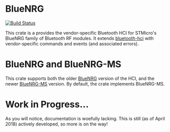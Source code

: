 # BlueNRG

[![Build
Status](https://travis-ci.org/danielgallagher0/bluenrg.svg?branch=master)](https://travis-ci.org/danielgallagher0/bluenrg)

This crate is a provides the vendor-specific Bluetooth HCI for STMicro's BlueNRG
family of Bluetooth RF modules. It extends
[bluetooth-hci](https://github.com/danielgallagher0/bluetooth-hci) with
vendor-specific commands and events (and associated errors).

# BlueNRG and BlueNRG-MS

This crate supports both the older
[BlueNRG](http://www.st.com/resource/en/user_manual/dm00162667.pdf)
version of the HCI, and the newer
[BlueNRG-MS](http://www.st.com/en/wireless-connectivity/bluenrg-ms.html)
version. By default, the crate implements BlueNRG-MS.

# Work in Progress...

As you will notice, documentation is woefully lacking. This is still (as of
April 2018) actively developed, so more is on the way!
